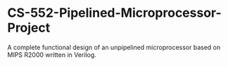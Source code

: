 # CS-552-Pipelined-Microprocessor-Project
A complete functional design of an unpipelined microprocessor based on MIPS R2000 written in Verilog.
